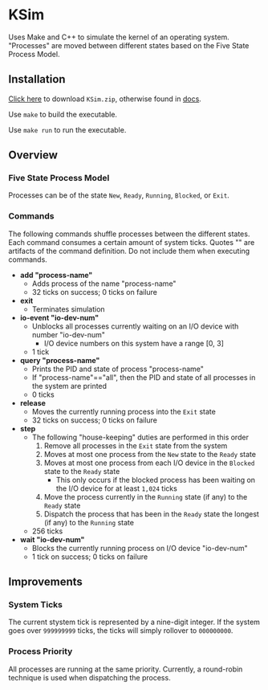 # KSim
Uses Make and C++ to simulate the kernel of an operating system. "Processes" are moved between different states based on the Five State Process Model.

## Installation
<a href="docs/KSim.zip?raw=true" download>Click here</a> to download `KSim.zip`, otherwise found in [docs](docs).

Use `make` to build the executable.

Use `make run` to run the executable.

## Overview
### Five State Process Model
Processes can be of the state `New`, `Ready`, `Running`, `Blocked`, or `Exit`.

### Commands
The following commands shuffle processes between the different states. Each command consumes a certain amount of system ticks. Quotes "" are artifacts of the command definition. Do not include them when executing commands.
- __add "process-name"__
  - Adds process of the name "process-name"
  - 32 ticks on success; 0 ticks on failure
- __exit__
  - Terminates simulation
- __io-event "io-dev-num"__
  - Unblocks all processes currently waiting on an I/O device with number "io-dev-num"
    - I/O device numbers on this system have a range [0, 3]
  - 1 tick
- __query "process-name"__
  - Prints the PID and state of process "process-name"
  - If "process-name"=="all", then the PID and state of all processes in the system are printed
  - 0 ticks
- __release__
  - Moves the currently running process into the `Exit` state
  - 32 ticks on success; 0 ticks on failure
- __step__
  - The following "house-keeping" duties are performed in this order
    1. Remove all processes in the `Exit` state from the system
    2. Moves at most one process from the `New` state to the `Ready` state
    3. Moves at most one process from each I/O device in the `Blocked` state to the `Ready` state
       - This only occurs if the blocked process has been waiting on the I/O device for at least `1,024` ticks
    4. Move the process currently in the `Running` state (if any) to the `Ready` state
    5. Dispatch the process that has been in the `Ready` state the longest (if any) to the `Running` state
  - 256 ticks
- __wait "io-dev-num"__
  - Blocks the currently running process on I/O device "io-dev-num"
  - 1 tick on success; 0 ticks on failure

## Improvements
### System Ticks
The current stystem tick is represented by a nine-digit integer. If the system goes over `999999999` ticks, the ticks will simply rollover to `000000000`.

### Process Priority
All processes are running at the same priority. Currently, a round-robin technique is used when dispatching the process.

